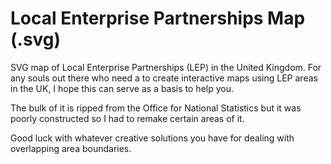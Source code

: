 # Local Enterprise Partnerships Map (.svg)

SVG map of Local Enterprise Partnerships (LEP) in the United Kingdom. For any souls out there who need a to create interactive maps using LEP areas in the UK, I hope this can serve as a basis to help you. 

The bulk of it is ripped from the Office for National Statistics but it was poorly constructed so I had to remake certain areas of it.

Good luck with whatever creative solutions you have for dealing with overlapping area boundaries. 
